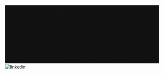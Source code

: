 ![Fondo-Portada](https://github.com/Brian-David-01/Brian-David-01/blob/main/Fondo%20de%20portada.gif)
[![linkedin](https://img.shields.io/static/v1?label=&message=linkedin&color=0e76a8&logo=linkedin&logoColor=white&style=for-the-badge)](https://www.linkedin.com/in/eduardofierropro)
